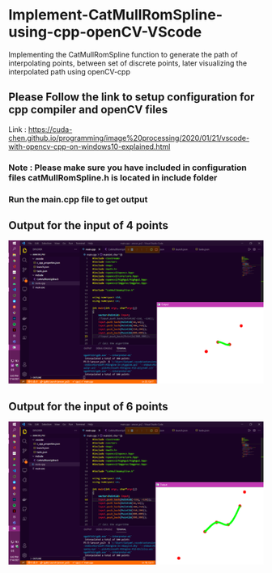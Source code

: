 # Implement-CatMullRomSpline-using-cpp-openCV-VScode
Implementing the CatMullRomSpline function to generate the path of interpolating points, between set of discrete points, later visualizing the interpolated path using openCV-cpp

## Please Follow the link to setup configuration for cpp compiler and openCV files 
Link : https://cuda-chen.github.io/programming/image%20processing/2020/01/21/vscode-with-opencv-cpp-on-windows10-explained.html

### Note : Please make sure you have included in configuration files catMullRomSpline.h is located in include folder

### Run the main.cpp file to get output

## Output for the input of 4 points
![](https://raw.githubusercontent.com/SatyamOzaR/Implement-CatMullRomSpline-using-cpp-openCV-VScode/master/4_input_points.png)

## Output for the input of 6 points
![](https://raw.githubusercontent.com/SatyamOzaR/Implement-CatMullRomSpline-using-cpp-openCV-VScode/master/6_input_points.png)
